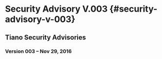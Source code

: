 
# Security Advisory V.003 {#security-advisory-v-003}


## Tiano Security Advisories




### Version 003 – Nov 29, 2016


